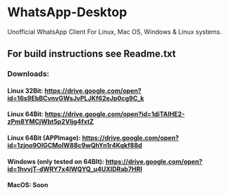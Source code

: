 # WhatsApp-Desktop
Unofficial WhatsApp Client For Linux, Mac OS, Windows &amp; Linux systems.
## For build instructions see Readme.txt
### Downloads:
#### Linux 32Bit: https://drive.google.com/open?id=16s9EbBCvnvGWsJvPLJKf62eJp0cg9C_k

#### Linux 64Bit: https://drive.google.com/open?id=1diTAIHE2-zPm8YMCjWbt5p2Vljg4fxtZ

#### Linux 64Bit (APPImage): https://drive.google.com/open?id=1zjno9OlGCMolW88c9wQhYn1r4Kqkf88d

#### Windows (only tested on 64BIt): https://drive.google.com/open?id=1hvvjT-dWRY7x4lWQYQ_u4UXlDRab7HRl

#### MacOS: Soon
